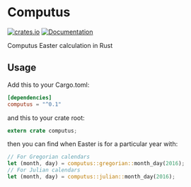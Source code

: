 # Computus
[![crates.io](https://img.shields.io/crates/v/computus.svg)](https://crates.io/crates/computus)
[![Documentation](https://docs.rs/computus/badge.svg)](https://docs.rs/computus)

Computus Easter calculation in Rust

## Usage

Add this to your Cargo.toml:

```toml
[dependencies]
computus = "^0.1"
```

and this to your crate root:

```rust
extern crate computus;
```

then you can find when Easter is for a particular year with:

```rust
// For Gregorian calendars
let (month, day) = computus::gregorian::month_day(2016);
// For Julian calendars
let (month, day) = computus::julian::month_day(2016);
```
